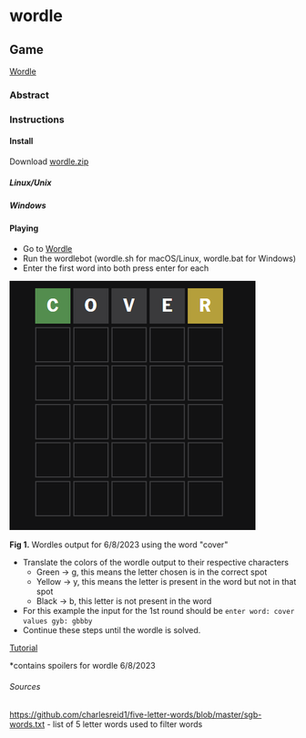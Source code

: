 # wordle
## Game
[Wordle](https://www.nytimes.com/games/wordle/index.html)

### Abstract 


### Instructions

#### Install

Download [wordle.zip](https://github.com/daus-s/wordle/blob/9b84d70db36743ef3eceda56ce308385358f3cda/wordle.zip)


##### Linux/Unix



##### Windows



#### Playing
- Go to [Wordle](https://www.nytimes.com/games/wordle/index.html)
- Run the wordlebot (wordle.sh for macOS/Linux, wordle.bat for Windows)
- Enter the first word into both press enter for each

![Wordle after 1 round](https://github.com/daus-s/wordle/blob/d796f0d50b0a33256b8540f077aae00cf7d55bdd/round1.PNG)

**Fig 1.** Wordles output for 6/8/2023 using the word "cover" 

- Translate the colors of the wordle output to their respective characters
    - Green -> g,  this means the letter chosen is in the correct spot
    - Yellow -> y, this means the letter is present in the word but not in that spot
    - Black -> b, this letter is not present in the word
- For this example the input for the 1st round should be 
`
enter word: cover
values gyb: gbbby
`
- Continue these steps until the wordle is solved. 

[Tutorial](https://www.twitch.tv/videos/1841246263)

\*contains spoilers for wordle 6/8/2023
###### Sources
https://github.com/charlesreid1/five-letter-words/blob/master/sgb-words.txt - list of 5 letter words used to filter words
